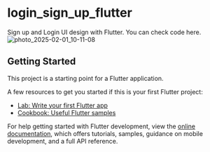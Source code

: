 # login_sign_up_flutter

Sign up and Login UI design with Flutter. You can check code here.
![photo_2025-02-01_10-11-08](https://github.com/user-attachments/assets/5838d72a-3fea-470d-8e87-5a3bf5223016)


## Getting Started

This project is a starting point for a Flutter application.

A few resources to get you started if this is your first Flutter project:

- [Lab: Write your first Flutter app](https://docs.flutter.dev/get-started/codelab)
- [Cookbook: Useful Flutter samples](https://docs.flutter.dev/cookbook)

For help getting started with Flutter development, view the
[online documentation](https://docs.flutter.dev/), which offers tutorials,
samples, guidance on mobile development, and a full API reference.
